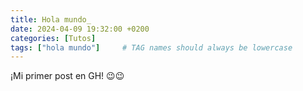 ```yaml
---
title: Hola mundo_
date: 2024-04-09 19:32:00 +0200
categories: [Tutos]
tags: ["hola mundo"]     # TAG names should always be lowercase
---
```


¡Mi primer post en GH! 😉😉
